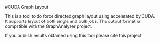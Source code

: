 #CUDA Graph Layout

This is a tool to do force directed graph layout using accelerated by CUDA. It supports layout of both single and bulk jobs. 
The output format is compatible with the GraphAnalyser project.
 
If you publish results obtained using this tool please cite this project.
